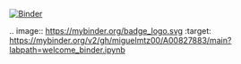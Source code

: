 [![Binder](https://mybinder.org/badge_logo.svg)](https://mybinder.org/v2/gh/miguelmtz00/A00827883/main?labpath=welcome_binder.ipynb)

.. image:: https://mybinder.org/badge_logo.svg
 :target: https://mybinder.org/v2/gh/miguelmtz00/A00827883/main?labpath=welcome_binder.ipynb
